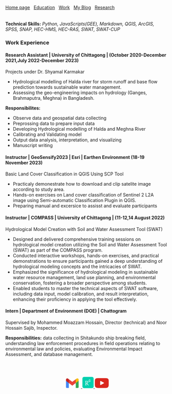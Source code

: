 [Home page](./README.md)&nbsp;&nbsp;&nbsp;[Education](./education.md)&nbsp;&nbsp;&nbsp;[Work](./Work.md)&nbsp;&nbsp;&nbsp;[My Blog](./My_Blog.md)&nbsp;&nbsp;&nbsp;[Research](./research.md)  
<br>
<br>
**Technical Skills:** _Python, JavaScripts(GEE), Markdown, QGIS, ArcGIS, SPSS, SNAP, HEC-HMS, HEC-RAS, SWAT, SWAT-CUP_

### Work Experience  
  
#### Research Assistant | University of Chittagong | (October 2020-December 2021,July 2022-December 2023)  
Projects under Dr. Shyamal Karmakar 
- Hydrological modelling of Halda river for storm runoff and base flow prediction towards sustainable water management.
- Assessing the geo-engineering impacts on hydrology (Ganges, Brahmaputra, Meghna) in Bangladesh.

**Responsibilites:**
- Observe data and geospatial data collecting
- Preprossing data to prepare input data
- Developing Hydrological modelling of Halda and Meghna River
- Calibrating and Validating model
- Output data analysis, interpretation, and visualizing
- Manuscript writing

#### Instructor | GeoSensify2023 | Esri | Earthen Environment (18-19 November 2023)
Basic Land Cover Classification in QGIS Using SCP Tool
- Practicaly demonestrate how to download and clip satelite image according to study area.
- Hands-on exercises on Land cover classification of Sentinel 2 L2A image using Semi-automatic Classification Plugin in QGIS.
- Preparing manual and excersice to assisst and evaluate participants

#### Instructor | COMPASS | University of Chittagong | (11-12,14 August 2022)
Hydrological Model Creation with Soil and Water Assessment Tool (SWAT)
- Designed and delivered comprehensive training sessions on hydrological model creation utilizing the Soil and Water Assessment Tool (SWAT) as part of the COMPASS program.
- Conducted interactive workshops, hands-on exercises, and practical demonstrations to ensure participants gained a deep understanding of hydrological modeling concepts and the intricacies of SWAT.
- Emphasized the significance of hydrological modeling in sustainable water resource management, land use planning, and environmental conservation, fostering a broader perspective among students.
- Enabled students to master the technical aspects of SWAT software, including data input, model calibration, and result interpretation, enhancing their proficiency in applying the tool effectively.

#### Intern   |  Department of Environment (DOE)    | Chattogram
Supervised by Mohammed Moazzam Hossain, Director (technical) and Noor Hossain Sajib, Inspector.  
  
**Responsibilities:** data collecting in Shitakundo ship breaking field, understanding law enforcement procedures in field operations relating to environmental law and policies, evaluating Environmental Impact Assessment, and database management.  

<br />
<br />
<p align="center">
  <a href="mailto:marjinahaque64@gmail.com">
    <img width="55px" src="./images/email_icon.jpg"/>
  </a>
  
  <a href="https://www.researchgate.net/profile/Marjena-Beantha-Haque">
    <img width="35px" src="./images/researchgate_icon.png"/>
  </a>
  <a href="https://www.youtube.com/channel/UC3ua345wVU5-rPSuGbrjUKg">
    <img width="45px" src="./images/YouTube.png"/>
  </a>
</p>
